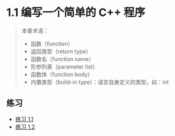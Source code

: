 # 1.1 编写一个简单的 C++ 程序

> 本章术语：
>  
> * 函数（function）
> * 返回类型（return type）
> * 函数名（function name）
> * 形参列表（parameter list）
> * 函数体（function body）
> * 内置类型（build-in type）：语言自身定义的类型，如：int

## 练习

* [练习 1.1](../src/quiz_1.1.cpp)
* [练习 1.2](../src/quiz_1.2.cpp)

